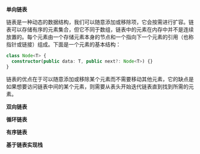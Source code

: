**单向链表**

链表是一种动态的数据结构，我们可以随意添加或移除项，它会按需进行扩容。链表可以存储有序的元素集合，但它不同于数组，链表中的元素在内存中并不是连续放置的。每个元素由一个存储元素本身的节点和一个指向下一个元素的引用（也称指针或链接）组成。下面是一个元素的基本结构：

```ts
class Node<T> {
  constructor(public data: T, public next?: Node<T>) {}
}
```

链表的优点在于可以随意添加或移除某个元素而不需要移动其他元素，它的缺点是如果想要访问链表中间的某个元素，则需要从表头开始迭代链表直到找到所需的元素。

**双向链表** 

**循环链表**

**有序链表**

**基于链表实现栈** 
